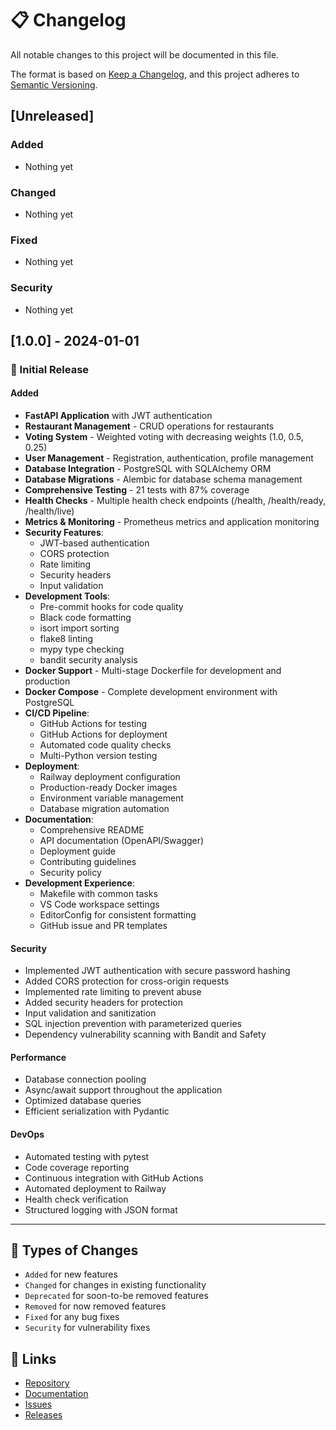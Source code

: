 # 📋 Changelog

All notable changes to this project will be documented in this file.

The format is based on [Keep a Changelog](https://keepachangelog.com/en/1.0.0/),
and this project adheres to [Semantic Versioning](https://semver.org/spec/v2.0.0.html).

## [Unreleased]

### Added
- Nothing yet

### Changed
- Nothing yet

### Fixed
- Nothing yet

### Security
- Nothing yet

## [1.0.0] - 2024-01-01

### 🎉 Initial Release

#### Added
- **FastAPI Application** with JWT authentication
- **Restaurant Management** - CRUD operations for restaurants
- **Voting System** - Weighted voting with decreasing weights (1.0, 0.5, 0.25)
- **User Management** - Registration, authentication, profile management
- **Database Integration** - PostgreSQL with SQLAlchemy ORM
- **Database Migrations** - Alembic for database schema management
- **Comprehensive Testing** - 21 tests with 87% coverage
- **Health Checks** - Multiple health check endpoints (/health, /health/ready, /health/live)
- **Metrics & Monitoring** - Prometheus metrics and application monitoring
- **Security Features**:
  - JWT-based authentication
  - CORS protection
  - Rate limiting
  - Security headers
  - Input validation
- **Development Tools**:
  - Pre-commit hooks for code quality
  - Black code formatting
  - isort import sorting
  - flake8 linting
  - mypy type checking
  - bandit security analysis
- **Docker Support** - Multi-stage Dockerfile for development and production
- **Docker Compose** - Complete development environment with PostgreSQL
- **CI/CD Pipeline**:
  - GitHub Actions for testing
  - GitHub Actions for deployment
  - Automated code quality checks
  - Multi-Python version testing
- **Deployment**:
  - Railway deployment configuration
  - Production-ready Docker images
  - Environment variable management
  - Database migration automation
- **Documentation**:
  - Comprehensive README
  - API documentation (OpenAPI/Swagger)
  - Deployment guide
  - Contributing guidelines
  - Security policy
- **Development Experience**:
  - Makefile with common tasks
  - VS Code workspace settings
  - EditorConfig for consistent formatting
  - GitHub issue and PR templates

#### Security
- Implemented JWT authentication with secure password hashing
- Added CORS protection for cross-origin requests
- Implemented rate limiting to prevent abuse
- Added security headers for protection
- Input validation and sanitization
- SQL injection prevention with parameterized queries
- Dependency vulnerability scanning with Bandit and Safety

#### Performance
- Database connection pooling
- Async/await support throughout the application
- Optimized database queries
- Efficient serialization with Pydantic

#### DevOps
- Automated testing with pytest
- Code coverage reporting
- Continuous integration with GitHub Actions
- Automated deployment to Railway
- Health check verification
- Structured logging with JSON format

---

## 📝 Types of Changes

- `Added` for new features
- `Changed` for changes in existing functionality
- `Deprecated` for soon-to-be removed features
- `Removed` for now removed features
- `Fixed` for any bug fixes
- `Security` for vulnerability fixes

## 🔗 Links

- [Repository](https://github.com/yourusername/lunch-voting-api)
- [Documentation](https://github.com/yourusername/lunch-voting-api/blob/main/README.md)
- [Issues](https://github.com/yourusername/lunch-voting-api/issues)
- [Releases](https://github.com/yourusername/lunch-voting-api/releases) 